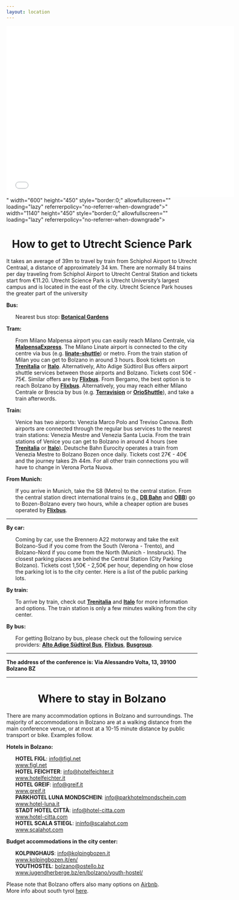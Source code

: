 ```yaml
---
layout: location
---
```


<iframe
    src="<iframe src="<iframe src="https://www.google.com/maps/embed?pb=!1m18!1m12!1m3!1d19613.57673055333!2d5.156859911208415!3d52.08524379729993!2m3!1f0!2f0!3f0!3m2!1i1024!2i768!4f13.1!3m3!1m2!1s0x47c66884cdb62d37%3A0x2c6fbf563ec5ec8a!2sUtrecht%20Science%20Park!5e0!3m2!1sen!2snl!4v1702473911160!5m2!1sen!2snl" width="600" height="450" style="border:0;" allowfullscreen="" loading="lazy" referrerpolicy="no-referrer-when-downgrade"></iframe>" width="600" height="450" style="border:0;" allowfullscreen="" loading="lazy" referrerpolicy="no-referrer-when-downgrade"></iframe>"
    width="1140" height="450" style="border:0;" allowfullscreen="" loading="lazy"
    referrerpolicy="no-referrer-when-downgrade"></iframe>


<div class="col-lg8 mx-auto">
    <h1 class="display-3" style="text-align: center;">
        How to get to Utrecht Science Park
    </h1>
    <p>It takes an average of 39m to travel by train from Schiphol Airport to Utrecht Centraal, a distance of approximately 34 km. There are normally 84 trains per day traveling from Schiphol Airport to Utrecht Central Station and tickets start from €11.20. Utrecht Science Park is Utrecht University’s largest campus and is located in the east of the city. Utrecht Science Park houses the greater part of the university </p>
    <p class="lead">
    <p><b>Bus:</b>
    <ul style="list-style: none;">
        <li>Nearest bus stop: <b><a href="[https://www.aeroportoverona.it/en/transport/aerobus.html](https://www.google.com/maps/place/Utrecht,+Botanische+Tuinen/@52.08587,5.1655351,17z/data=!3m1!4b1!4m6!3m5!1s0x47c668997e0b002b:0xd2c61415dfef6d5c!8m2!3d52.08587!4d5.16811!16s%2Fg%2F1hm1yp0p6?entry=ttu)" target="_blank">Botanical Gardens</a></b> 
        </li>
    </ul>
    </p>
    </p>
    <p><b>Tram:</b></p>
    <ul style="list-style: none;">
        <li>From Milano Malpensa airport you can easily reach Milano Centrale, via <b><a
                    href="https://www.malpensaexpress.it/en/" target="_blank">MalpensaExpress</a></b>. The Milano Linate
            airport is connected to the city centre via bus (e.g. <b><a
                    href="https://www.milano-aeroporti.it/linate-shuttle/en/index.html"
                    target="_blank">linate-shuttle</a></b>) or
            metro. From
            the train station of
            Milan you can get to Bolzano in around 3 hours. Book tickets on <b><a href="https://www.trenitalia.com/"
                    target="_blank">Trenitalia</a></b> or <b><a href="https://www.italotreno.it" target="_blank">Italo</a></b>.
            Alternatively, Alto
            Adige Südtirol Bus offers airport shuttle services between those airports and Bolzano. Tickets cost 50€ -
            75€. Similar offers are by <b><a href="https://www.flixbus.it" target="_blank">Flixbus</a></b>. From Bergamo, the
            best option is to
            reach
            Bolzano by <b><a href="https://www.flixbus.it" target="_blank">Flixbus</a></b>.
            Alternatively, you may reach either Milano Centrale or Brescia by bus (e.g. <b><a
                    href="https://www.terravision.eu/italiano/airport_transfer/bus-aeroporto-di-bergamo-milano/"
                    target="_blank">Terravision</a></b>
            or <b><a href="http://www.orioshuttle.com/_eng/" target="_blank">OrioShuttle</a></b>), and
            take a train afterwords.</li>
    </ul>
    <p><b>Train:</b></p>
    <ul style="list-style: none;">
        <li>Venice has two airports: Venezia Marco Polo and Treviso Canova. Both airports are connected through the
            regular bus services to the nearest train stations: Venezia Mestre and Venezia Santa Lucia. From the train
            stations of Venice you can get to Bolzano in around 4 hours (see <b><a href="https://www.trenitalia.com/"
                    target="_blank">Trenitalia</a></b> or <b><a href="https://www.italotreno.it" target="_blank">Italo</a></b>).
            Deutsche
            Bahn
            Eurocity operates a train from Venezia Mestre to Bolzano Bozen once daily. Tickets cost 27€ - 40€ and the
            journey takes 2h 44m. For all other train connections you will have to change in Verona Porta Nuova.</li>
    </ul>
    <p><b>From Munich:</b></p>
    <ul style="list-style: none;">
        <li>If you arrive in Munich, take the S8 (Metro) to the central station. From the central station direct
            international trains (e.g., <b><a href="https://www.bahn.de/" target="_blank">DB Bahn</a></b> and <b><a
                    href="https://www.obb-italia.com/de/" target="_blank">OBB</a></b>) go to Bozen-Bolzano every two
            hours, while a
            cheaper
            option are
            buses operated by <b><a href="https://www.flixbus.it" target="_blank">Flixbus</a></b>.</li>
    </ul>
    <hr class="my-4">
    <p><b>By car:</b></p>
    <ul style="list-style: none;">
        <li>Coming by car, use the Brennero A22 motorway and take the exit Bolzano-Sud if you come from the South
            (Verona - Trento), and Bolzano-Nord if you come from the North (Munich - Innsbruck). The closest parking
            places are behind the Central Station (City Parking Bolzano). Tickets cost 1,50€ - 2,50€ per hour, depending
            on how close the parking lot is to the city center. Here is a list of the public parking lots.</li>
    </ul>
    <p><b>By train:</b></p>
    <ul style="list-style: none;">
        <li>To arrive by train, check out <b><a href="https://www.trenitalia.com/" target="_blank">Trenitalia</a></b>
            and <b><a href="https://www.italotreno.it" target="_blank">Italo</a></b> for more information and options. The
            train station is only a few minutes walking from the city center.</li>
    </ul>
    <p><b>By bus:</b></p>
    <ul style="list-style: none;">
        <li>For getting Bolzano by bus, please check out the following service providers: <b><a
                    href="https://www.altoadigebus.it" target="_blank">Alto Adige Südtirol Bus</a></b>,
            <b><a href="https://www.flixbus.it" target="_blank">Flixbus</a></b>, <b><a href="https://www.busgroup.eu"
                    target="_blank">Busgroup</a></b>.
        </li>
    </ul>
    <hr class="my-4">
    <b>
        The address of the conference is: Via Alessandro Volta, 13, 39100 Bolzano BZ</b>
            <hr class="my-4">
    <h1 class="display-5" style="text-align: center;">
        Where to stay in Bolzano
    </h1>
    There are many accommodation options in Bolzano and surroundings. The majority of accommodations in Bolzano are at a
    walking distance from the main conference venue, or at most at a 10-15 minute distance by public transport or bike.
    Examples follow.
    <p><b>Hotels in Bolzano:</b></p>
    <ul style="list-style: none;">
        <li><b>HOTEL FIGL</b>: <a href="mailto:info@figl.net">info@figl.net</a><br><a href="https://www.figl.net" target="_blank">www.figl.net</a></li>
        <li><b>HOTEL FEICHTER</b>: <a href="mailto:info@hotelfeichter.it">info@hotelfeichter.it</a><br><a href="https://www.hotelfeichter.it" target="_blank">www.hotelfeichter.it</a></li>
        <li><b>HOTEL GREIF</b>: <a href="mailto:info@greif.it">info@greif.it</a><br><a href="https://www.greif.it" target="_blank">www.greif.it</a></li>
        <li><b>PARKHOTEL LUNA MONDSCHEIN</b>: <a
                href="mailto:info@parkhotelmondschein.com">info@parkhotelmondschein.com</a><br><a href="https://www.hotel-luna.it" target="_blank">www.hotel-luna.it</a></li>
        <li><b>STADT HOTEL CITTÀ</b>: <a href="mailto:info@hotel-citta.com">info@hotel-citta.com</a><br><a href="https://www.hotel-citta.com" target="_blank">www.hotel-citta.com</a></li>
        <li><b>HOTEL SCALA STIEGL</b>: <a href="mailto:info@scalahot.com">ininfo@scalahot.com</a><br><a href="https://wwww.scalahot.com" target="_blank">www.scalahot.com</a></li>
    </ul>
    <p><b>Budget accommodations in the city center:</b></p>
    <ul style="list-style: none;">
        <li><b>KOLPINGHAUS</b>: <a href="mailto:info@kolpingbozen.it">info@kolpingbozen.it</a><br><a href="https://www.kolpingbozen.it/en/" target="_blank">www.kolpingbozen.it/en/</a></li>
        <li><b>YOUTHOSTEL</b>: <a href="mailto:info@bolzano@ostello.bz">bolzano@ostello.bz</a><br><a href="https://www.jugendherberge.bz/en/bolzano/youth-hostel/" target="_blank">www.jugendherberge.bz/en/bolzano/youth-hostel/</a></li>
    </ul>
    Please note that Bolzano offers also many options on <a href="https://www.airbnb.it/" target="_blank">Airbnb</a>.<br>
    More info about south tyrol <a href="https://www.south-tirol.com/" target="_blank">here</a>.
</div>

